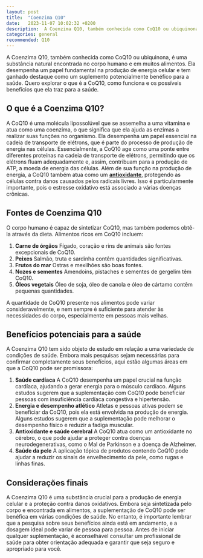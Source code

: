 ```yaml
---
layout: post
title:  "Coenzima Q10"
date:   2023-11-07 10:02:32 +0200
description:  A Coenzima Q10, também conhecida como CoQ10 ou ubiquinona, é uma substância natural encontrada no corpo humano e em muitos alimentos. 
categories: general
recommended: Q10
---
```



A Coenzima Q10, também conhecida como CoQ10 ou ubiquinona, é uma substância natural encontrada no corpo humano e em muitos alimentos. 
Ela desempenha um papel fundamental na produção de energia celular e tem ganhado destaque como um suplemento potencialmente benéfico para a saúde. 
Quero explorar o que é a CoQ10, como funciona e os possíveis benefícios que ela traz para a saúde.

## O que é a Coenzima Q10?
A CoQ10 é uma molécula lipossolúvel que se assemelha a uma vitamina e atua como uma coenzima, o que significa que ela ajuda as 
enzimas a realizar suas funções no organismo. Ela desempenha um papel essencial na cadeia de transporte de elétrons, que é parte 
do processo de produção de energia nas células. Essencialmente, a CoQ10 age como uma ponte entre diferentes proteínas na cadeia 
de transporte de elétrons, permitindo que os elétrons fluam adequadamente e, assim, contribuam para a produção de ATP, a moeda de energia das células.
Além de sua função na produção de energia, a CoQ10 também atua como um **[antioxidante](/general/2023/09/26/oxidação-e-Inflamação.html)**, protegendo as células contra danos causados
pelos radicais livres. Isso é particularmente importante, pois o estresse oxidativo está associado a várias doenças crônicas.

## Fontes de Coenzima Q10
O corpo humano é capaz de sintetizar CoQ10, mas também podemos obtê-la através da dieta. Alimentos ricos em CoQ10 incluem:
1. **Carne de órgãos** Fígado, coração e rins de animais são fontes excepcionais de CoQ10.
2. **Peixes** Salmão, truta e sardinha contêm quantidades significativas.
3. **Frutos do mar** Ostras e mexilhões são boas fontes.
4. **Nozes e sementes** Amendoins, pistaches e sementes de gergelim têm CoQ10.
5. **Óleos vegetais** Óleo de soja, óleo de canola e óleo de cártamo contêm pequenas quantidades. 

A quantidade de CoQ10 presente nos alimentos pode variar consideravelmente, e nem sempre é suficiente para atender às necessidades do corpo, especialmente em pessoas mais velhas.

## Benefícios potenciais para a saúde
A Coenzima Q10 tem sido objeto de estudo em relação a uma variedade de condições de saúde. Embora mais pesquisas sejam necessárias para 
confirmar completamente seus benefícios, aqui estão algumas áreas em que a CoQ10 pode ser promissora:
1. **Saúde cardíaca**
   A CoQ10 desempenha um papel crucial na função cardíaca, ajudando a gerar energia para o músculo cardíaco. Alguns estudos sugerem que a 
   suplementação com CoQ10 pode beneficiar pessoas com insuficiência cardíaca congestiva e hipertensão.
2. **Energia e desempenho atlético**
   Atletas e pessoas ativas podem se beneficiar da CoQ10, pois ela está envolvida na produção de energia. Alguns estudos sugerem que a suplementação pode melhorar o desempenho físico e reduzir a fadiga muscular.
3. **Antioxidante e saúde cerebral**
   A CoQ10 atua como um antioxidante no cérebro, o que pode ajudar a proteger contra doenças neurodegenerativas, como o Mal de Parkinson e a doença de Alzheimer.
4. **Saúde da pele**
   A aplicação tópica de produtos contendo CoQ10 pode ajudar a reduzir os sinais de envelhecimento da pele, como rugas e linhas finas.

## Considerações finais
A Coenzima Q10 é uma substância crucial para a produção de energia celular e a proteção contra danos oxidativos. 
Embora seja sintetizada pelo corpo e encontrada em alimentos, a suplementação de CoQ10 pode ser benéfica em várias
condições de saúde. No entanto, é importante lembrar que a pesquisa sobre seus benefícios ainda está em andamento, 
e a dosagem ideal pode variar de pessoa para pessoa. Antes de iniciar qualquer suplementação, é aconselhável consultar
um profissional de saúde para obter orientação adequada e garantir que seja seguro e apropriado para você.
